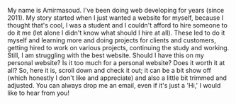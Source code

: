 My name is Amirmasoud. I've been doing web developing for years (since 2011). My story started when I just wanted a website for myself, because I thought that's cool, I was a student and I couldn't afford to hire someone to do it me (let alone I didn't know what should I hire at all). These led to do it myself and learning more and doing projects for clients and customers, getting hired to work on various projects, continuing the study and working. Still, I am struggling with the best website. Should I have this on my personal website? Is it too much for a personal website? Does it worth it at all? So, here it is, scroll down and check it out; it can be a bit show off (which honestly I don't like and appreciate) and also a little bit trimmed and adjusted. You can always drop me an email, even if it's just a 'Hi,' I would like to hear from you!
